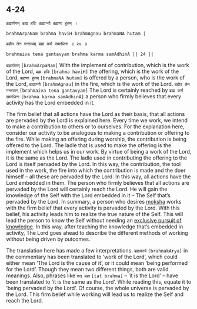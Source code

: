 ## 4-24


```shloka-sa
ब्रह्मार्पणम् ब्रह्म हविः ब्रह्माग्नौ ब्रह्मणा हुतम् ।
```
```shloka-sa-hk
brahmArpaNam brahma haviH brahmAgnau brahmaNA hutam |
```
```shloka-sa
ब्रह्मैव तेन गन्तव्यम् ब्रह्म कर्म समाधिना ॥ २४ ॥
```
```shloka-sa-hk
brahmaiva tena gantavyam brahma karma samAdhinA || 24 ||
```

`ब्रह्मार्पणम्` `[brahmArpaNam]` With the implement of contribution, which is the work of the Lord, `ब्रह्म हविः` `[brahma haviH]` the offering, which is the work of the Lord, `ब्रह्मणा हुतम्` `[brahmaNA hutam]` is offered by a person, who is the work of the Lord, `ब्रह्माग्नौ` `[brahmAgnau]` in the fire, which is the work of the Lord. `ब्रह्मैव तेन गन्तव्यम्` `[brahmaiva tena gantavyam]` The Lord is certainly reached by `ब्रह्म कर्म समाधिना` `[brahma karma samAdhinA]` a person who firmly believes that every activity has the Lord embedded in it.



The firm belief that all actions have the Lord as their basis, that all actions are pervaded by the Lord is explained here.
Every time we work, we intend to make a contribution to others or to ourselves. For the explanation here, consider our activity to be analogous to making a contribution or offering to the fire.
While making an offering during worship, the contribution is being offered to the Lord. The ladle that is used to make the offering is the implement which helps us in our work. By virtue of being a work of the Lord, it is the same as the Lord. The ladle used in contributing the offering to the Lord is itself pervaded by the Lord.
In this way, the contribution, the tool used in the work, the fire into which the contribution is made and the doer himself – all these are pervaded by the Lord. In this way, all actions have the Lord embedded in them.
The person who firmly believes that all actions are pervaded by the Lord will certainly reach the Lord. He will gain the knowledge of the Self with the Lord embedded in it – The Self that’s pervaded by the Lord.
In summary, a person who desires [moksha](Moksha) works with the firm belief that every activity is pervaded by the Lord. With this belief, his activity leads him to realize the true nature of the Self. This will lead the person to know the Self without needing an [exclusive pursuit of knowledge](jnAnayOga_a_defn).
In this way, after teaching the knowledge that’s embedded in activity, The Lord goes ahead to describe the different methods of working without being driven by outcomes.

The translation here has made a few interpretations. `ब्रह्मकार्य` `[brahmakArya]` in the commentary has been translated to ‘work of the Lord’, which could either mean ‘The Lord is the cause of it’, or it could mean ‘being performed for the Lord’. Though they mean two different things, both are valid meanings. Also, phrases like `तत् ब्रह्म` `[tat brahma]` – ‘it is the Lord’ – have been translated to ‘it is the same as the Lord’. While reading this, equate it to ‘being pervaded by the Lord’. Of course, the whole universe is pervaded by the Lord. This firm belief while working will lead us to realize the Self and reach the Lord.



